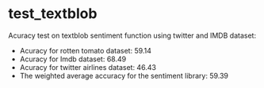 # test_textblob
Acuracy test on textblob sentiment function using twitter and IMDB dataset:

- Acuracy for rotten tomato dataset: 59.14
- Acuracy for Imdb dataset: 68.49
- Acuracy for twitter airlines dataset: 46.43
- The weighted average accuracy for the sentiment library: 59.39
